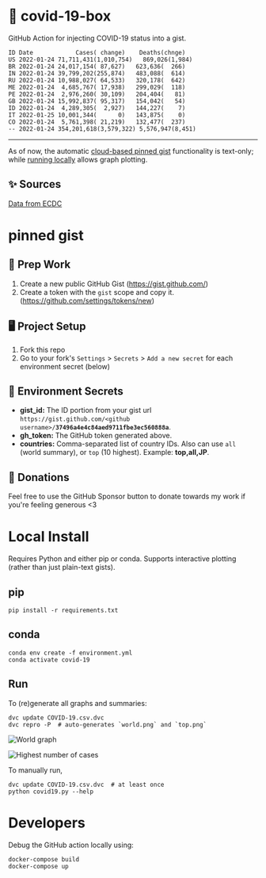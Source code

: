 # 🏥 covid-19-box

GitHub Action for injecting COVID-19 status into a gist.

```
ID Date            Cases( change)    Deaths(chnge)
US 2022-01-24 71,711,431(1,010,754)   869,026(1,984)
BR 2022-01-24 24,017,154( 87,627)   623,636(  266)
IN 2022-01-24 39,799,202(255,874)   483,088(  614)
RU 2022-01-24 10,988,027( 64,533)   320,178(  642)
ME 2022-01-24  4,685,767( 17,938)   299,029(  118)
PE 2022-01-24  2,976,260( 30,109)   204,404(   81)
GB 2022-01-24 15,992,837( 95,317)   154,042(   54)
ID 2022-01-24  4,289,305(  2,927)   144,227(    7)
IT 2022-01-25 10,001,344(      0)   143,875(    0)
CO 2022-01-24  5,761,398( 21,219)   132,477(  237)
-- 2022-01-24 354,201,618(3,579,322) 5,576,947(8,451)
```

---

As of now, the automatic [cloud-based pinned gist](#pinned-gist) functionality is text-only;
while [running locally](#local-install) allows graph plotting.

## ✨ Sources

[Data from ECDC](https://www.ecdc.europa.eu/en/publications-data/download-todays-data-geographic-distribution-covid-19-cases-worldwide)

# pinned gist

## 🎒 Prep Work
1. Create a new public GitHub Gist (https://gist.github.com/)
1. Create a token with the `gist` scope and copy it. (https://github.com/settings/tokens/new)

## 🖥 Project Setup
1. Fork this repo
1. Go to your fork's `Settings` > `Secrets` > `Add a new secret` for each environment secret (below)

## 🤫 Environment Secrets
- **gist_id:** The ID portion from your gist url `https://gist.github.com/<github username>/`**`37496a4e4c84aed9711fbe3ec560888a`**.
- **gh_token:** The GitHub token generated above.
- **countries:** Comma-separated list of country IDs. Also can use `all` (world summary), or `top` (10 highest). Example: **top,all,JP**.

## 💸 Donations

Feel free to use the GitHub Sponsor button to donate towards my work if you're feeling generous <3

# Local Install

Requires Python and either pip or conda. Supports interactive plotting (rather than just plain-text gists).

## pip

```
pip install -r requirements.txt
```

## conda

```
conda env create -f environment.yml
conda activate covid-19
```

## Run

To (re)generate all graphs and summaries:

```
dvc update COVID-19.csv.dvc
dvc repro -P  # auto-generates `world.png` and `top.png`
```

![World graph](world.png)

![Highest number of cases](top.png)

To manually run,

```
dvc update COVID-19.csv.dvc  # at least once
python covid19.py --help
```

# Developers

Debug the GitHub action locally using:

```
docker-compose build
docker-compose up
```
